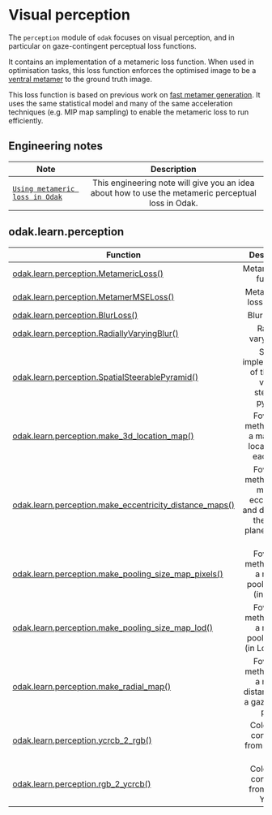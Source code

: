 # Visual perception

The `perception` module of `odak` focuses on visual perception, and in particular on gaze-contingent perceptual loss functions. 

It contains an implementation of a metameric loss function. When used in optimisation tasks, this loss function enforces the optimised image to be a [ventral metamer](https://www.nature.com/articles/nn.2889) to the ground truth image.

This loss function is based on previous work on [fast metamer generation](https://vr-unity-viewer.cs.ucl.ac.uk/). It uses the same statistical model and many of the same acceleration techniques (e.g. MIP map sampling) to enable the metameric loss to run efficiently.

## Engineering notes
| Note          | Description   |
| ------------- |:-------------:|
| [`Using metameric loss in Odak`](notes/using_metameric_loss.md) | This engineering note will give you an idea about how to use the metameric perceptual loss in Odak. |

## odak.learn.perception

| Function      | Description   |
| ------------- |:-------------:|
| [odak.learn.perception.MetamericLoss()](odak/learn/perception/metameric_loss.md) | Metameric loss function |
| [odak.learn.perception.MetamerMSELoss()](odak/learn/perception/metamer_mse_loss.md) | Metamer MSE loss function |
| [odak.learn.perception.BlurLoss()](odak/learn/perception/blur_loss.md) | Blur function |
| [odak.learn.perception.RadiallyVaryingBlur()](odak/learn/perception/radially_varying_blur.md) | Radially varying blur |
| [odak.learn.perception.SpatialSteerablePyramid()](odak/learn/perception/spatial_steerable_pyramid.md) | Spatial implementation of the real-valued steerable pyramid |
| [odak.learn.perception.make_3d_location_map()](odak/learn/perception/make_3d_location_map.md) | Foveation method: make a map of 3D locations for each pixel |
| [odak.learn.perception.make_eccentricity_distance_maps()](odak/learn/perception/make_eccentricity_distance_maps.md) | Foveation method: make maps of eccentricity and distance to the image plane for each pixel |
| [odak.learn.perception.make_pooling_size_map_pixels()](odak/learn/perception/make_pooling_size_map_pixels.md) | Foveation method: make a map of pooling sizes (in pixels) |
| [odak.learn.perception.make_pooling_size_map_lod()](odak/learn/perception/make_pooling_size_map_lod.md) | Foveation method: make a map of pooling sizes (in LoD levels) |
| [odak.learn.perception.make_radial_map()](odak/learn/perception/make_radial_map.md) | Foveation method: make a map of distances from a gaze point in pixels |
| [odak.learn.perception.ycrcb_2_rgb()](odak/learn/perception/ycrcb_2_rgb.md) | Colorspace conversion from YCrCb to RGB |
| [odak.learn.perception.rgb_2_ycrcb()](odak/learn/perception/rgb_2_ycrcb.md) | Colorspace conversion from RGB to YCrCb |


